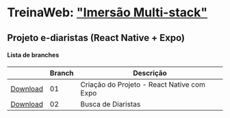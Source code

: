 # TreinaWeb: ["Imersão Multi-stack"](https://www.treinaweb.com.br/painel/multi-stack)

## Projeto e-diaristas (React Native + Expo)

#### Lista de branches

|                                                                                     | Branch | Descrição                   |
| ----------------------------------------------------------------------------------- | ------ | --------------------------- |
| [Download](https://github.com/treinaweb/multistack-ediaristas-react-native/archive/01.zip) | 01     | Criação do Projeto - React Native com Expo        |
| [Download](https://github.com/treinaweb/multistack-ediaristas-react-native/archive/02.zip) | 02     | Busca de Diaristas        |
